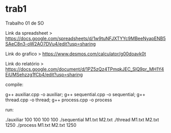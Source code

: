 # trab1
Trabalho 01 de SO

Link da spreadsheet > https://docs.google.com/spreadsheets/d/1w9tuNFJXTYYc9MBeeNyapENB5SAeC8n3-oW2AO7DVu4/edit?usp=sharing

Link do grafico > https://www.desmos.com/calculator/g00doavk0t

Link do relatório > https://docs.google.com/document/d/1PZ5zQz4TPmqkJEC_SlQ9pr_MH1Y4EiUMSehzzg1fCb4/edit?usp=sharing


compile:

g++ auxiliar.cpp -o auxiliar; g++ sequential.cpp -o sequential; g++ thread.cpp -o thread; g++ process.cpp -o process

run:

./auxiliar 100 100 100 100
./sequential M1.txt M2.txt
./thread M1.txt M2.txt 1250
./process M1.txt M2.txt 1250
